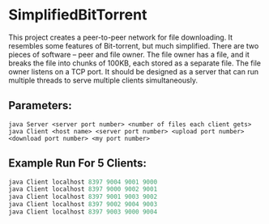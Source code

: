 # SimplifiedBitTorrent
This project creates a peer-to-peer network for file downloading. It resembles some features of Bit-torrent, but much simplified. There are two pieces of software – peer and file owner. The file owner has a file, and it breaks the file into chunks of 100KB, each stored as a separate file. The file owner listens on a TCP port. It should be designed as a server that can run multiple threads to serve multiple clients simultaneously.

## Parameters:
```
java Server <server port number> <number of files each client gets>
java Client <host name> <server port number> <upload port number> <download port number> <my port number>
```

## Example Run For 5 Clients:
```java Server 8397 13
java Client localhost 8397 9004 9001 9000
java Client localhost 8397 9000 9002 9001
java Client localhost 8397 9001 9003 9002
java Client localhost 8397 9002 9004 9003
java Client localhost 8397 9003 9000 9004
```